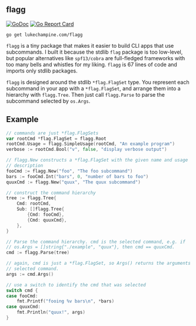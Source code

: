 flagg
-----

[![GoDoc](https://godoc.org/lukechampine.com/flagg?status.svg)](https://godoc.org/lukechampine.com/flagg)
[![Go Report Card](http://goreportcard.com/badge/lukechampine.com/flagg)](https://goreportcard.com/report/lukechampine.com/flagg)

```
go get lukechampine.com/flagg
```

`flagg` is a tiny package that makes it easier to build CLI apps that use
subcommands. I built it because the stdlib `flag` package is too low-level,
but popular alternatives like `spf13/cobra` are full-fledged frameworks with
too many bells and whistles for my liking. `flagg` is 67 lines of code and
imports only stdlib packages.

`flagg` is designed around the stdlib `*flag.FlagSet` type. You represent each
subcommand in your app with a `*flag.FlagSet`, and arrange them into a hierarchy
with `flagg.Tree`. Then just call `flagg.Parse` to parse the subcommand selected
by `os.Args`.

## Example

```go
// commands are just *flag.FlagSets
var rootCmd *flag.FlagSet = flagg.Root
rootCmd.Usage = flagg.SimpleUsage(rootCmd, "An example program")
verbose := rootCmd.Bool("v", false, "display verbose output")

// flagg.New constructs a *flag.FlagSet with the given name and usage
// description
fooCmd := flagg.New("foo", "The foo subcommand")
bars := fooCmd.Int("bars", 0, "number of bars to foo")
quuxCmd := flagg.New("quux", "The quux subcommand")

// construct the command hierarchy
tree := flagg.Tree{
	Cmd: rootCmd,
	Sub: []flagg.Tree{
		{Cmd: fooCmd},
		{Cmd: quuxCmd},
	},
}

// Parse the command hierarchy. cmd is the selected command, e.g. if
// os.Args = []string{"./example", "quux"}, then cmd == quuxCmd.
cmd := flagg.Parse(tree)

// again, cmd is just a *flag.FlagSet, so Args() returns the arguments of the
// selected command.
args := cmd.Args()

// use a switch to identify the cmd that was selected
switch cmd {
case fooCmd:
	fmt.Printf("fooing %v bars\n", *bars)
case quuxCmd:
	fmt.Println("quux!", args)
}
```
